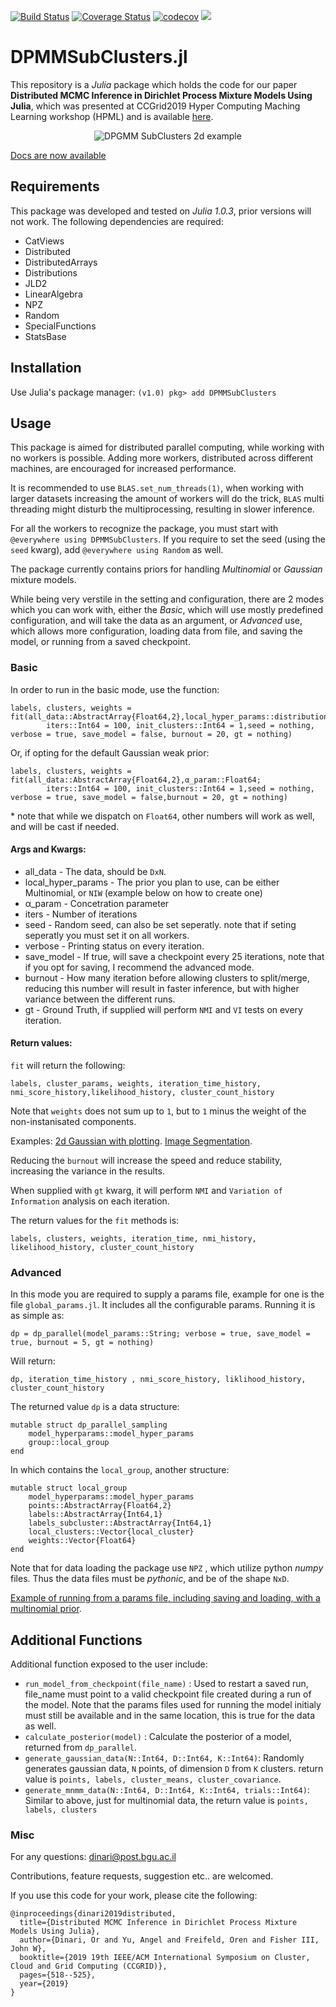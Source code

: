 [![Build Status](https://travis-ci.com/BGU-CS-VIL/DPMMSubClusters.jl.svg?branch=master)](https://travis-ci.com/BGU-CS-VIL/DPMMSubClusters.jl)
[![Coverage Status](https://coveralls.io/repos/github/dinarior/DPMMSubClusters.jl/badge.svg?branch=master)](https://coveralls.io/github/dinarior/DPMMSubClusters.jl?branch=master)
[![codecov](https://codecov.io/gh/dinarior/DPMMSubClusters.jl/branch/master/graph/badge.svg)](https://codecov.io/gh/dinarior/DPMMSubClusters.jl)
[![](https://img.shields.io/badge/docs-stable-blue.svg)](https://bgu-cs-vil.github.io/DPMMSubClusters.jl/stable/)


# DPMMSubClusters.jl
This repository is a *Julia* package which holds the code for our paper **Distributed MCMC Inference in Dirichlet Process Mixture Models Using Julia**, which was presented at CCGrid2019 Hyper Computing Maching Learning workshop (HPML) and is available [here](https://www.cs.bgu.ac.il/~dinari/papers/dpmm_hpml2019.pdf).<br>
<p align="center">
<img src="https://www.cs.bgu.ac.il/~dinari/images/clusters_low_slow.gif" alt="DPGMM SubClusters 2d example">
</p>


[Docs are now available](https://bgu-cs-vil.github.io/DPMMSubClusters.jl/stable/)

## Requirements
This package was developed and tested on *Julia 1.0.3*, prior versions will not work.
The following dependencies are required:
- CatViews
- Distributed
- DistributedArrays
- Distributions
- JLD2
- LinearAlgebra
- NPZ
- Random
- SpecialFunctions
- StatsBase


## Installation

Use Julia's package manager:
`(v1.0) pkg> add DPMMSubClusters`

## Usage

This package is aimed for distributed parallel computing, while working with no workers is possible. Adding more workers, distributed across different machines, are encouraged for increased performance.

It is recommended to use `BLAS.set_num_threads(1)`, when working with larger datasets increasing the amount of workers will do the trick, `BLAS` multi threading might disturb the multiprocessing, resulting in slower inference.

For all the workers to recognize the package, you must start with `@everywhere using DPMMSubClusters`. If you require to set the seed (using the `seed` kwarg), add `@everywhere using Random` as well.

The package currently contains priors for handling *Multinomial* or *Gaussian* mixture models.

While being very verstile in the setting and configuration, there are 2 modes which you can work with, either the *Basic*, which will use mostly predefined configuration, and will take the data as an argument, or *Advanced* use, which allows more configuration, loading data from file, and saving the model, or running from a saved checkpoint.

### Basic
In order to run in the basic mode, use the function:
```
labels, clusters, weights = fit(all_data::AbstractArray{Float64,2},local_hyper_params::distribution_hyper_params,α_param::Float64;
        iters::Int64 = 100, init_clusters::Int64 = 1,seed = nothing, verbose = true, save_model = false, burnout = 20, gt = nothing)
```

Or, if opting for the default Gaussian weak prior:
```
labels, clusters, weights = fit(all_data::AbstractArray{Float64,2},α_param::Float64;
        iters::Int64 = 100, init_clusters::Int64 = 1,seed = nothing, verbose = true, save_model = false,burnout = 20, gt = nothing)
```
\* note that while we dispatch on `Float64`, other numbers will work as well, and will be cast if needed.

#### Args and Kwargs:

* all_data - The data, should be `DxN`.
* local_hyper_params - The prior you plan to use, can be either Multinomial, or `NIW` (example below on how to create one)
* α_param - Concetration parameter
* iters - Number of iterations
* seed - Random seed, can also be set seperatly. note that if seting seperatly you must set it on all workers.
* verbose - Printing status on every iteration.
* save_model - If true, will save a checkpoint every 25 iterations, note that if you opt for saving, I recommend the advanced mode.
* burnout - How many iteration before allowing clusters to split/merge, reducing this number will result in faster inference, but with higher variance between the different runs.
* gt - Ground Truth, if supplied will perform `NMI` and `VI` tests on every iteration.

#### Return values:

`fit` will return the following:
```
labels, cluster_params, weights, iteration_time_history, nmi_score_history,likelihood_history, cluster_count_history
```
Note that `weights` does not sum up to `1`, but to `1` minus the weight of the non-instanisated components.

Examples:
[2d Gaussian with plotting](https://nbviewer.jupyter.org/github/dinarior/DPMMSubClusters.jl/blob/master/examples/2d_gaussian/gaussian_2d.ipynb).
[Image Segmentation](https://nbviewer.jupyter.org/github/dinarior/DPMMSubClusters.jl/blob/master/examples/image_seg/dpgmm-superpixels.ipynb).

Reducing the `burnout` will increase the speed and reduce stability, increasing the variance in the results.

When supplied with `gt` kwarg, it will perform `NMI` and `Variation of Information` analysis on each iteration.

The return values for the `fit` methods is:

`labels, clusters, weights, iteration_time, nmi_history, likelihood_history, cluster_count_history`

### Advanced
In this mode you are required to supply a params file, example for one is the file `global_params.jl`.
It includes all the configurable params. Running it is as simple as:
```
dp = dp_parallel(model_params::String; verbose = true, save_model = true, burnout = 5, gt = nothing)
```
Will return:
```
dp, iteration_time_history , nmi_score_history, liklihood_history, cluster_count_history
```

The returned value `dp` is a data structure:
```
mutable struct dp_parallel_sampling
    model_hyperparams::model_hyper_params
    group::local_group
end
```
In which contains the `local_group`, another structure:
```
mutable struct local_group
    model_hyperparams::model_hyper_params
    points::AbstractArray{Float64,2}
    labels::AbstractArray{Int64,1}
    labels_subcluster::AbstractArray{Int64,1}
    local_clusters::Vector{local_cluster}
    weights::Vector{Float64}
end
```

Note that for data loading the package use `NPZ` , which utilize python *numpy* files. Thus the data files must be *pythonic*, and be of the shape `NxD`.

[Example of running from a params file, including saving and loading, with a multinomial prior](https://nbviewer.jupyter.org/github/dinarior/DPMMSubClusters.jl/blob/master/examples/save_load_model/save_load_example.ipynb).

## Additional Functions
Additional function exposed to the user include:

- `run_model_from_checkpoint(file_name)` : Used to restart a saved run, file_name must point to a valid checkpoint file created during a run of the model.  Note that the params files used for running the model initialy must still be available and in the same location, this is true for the data as well.
- `calculate_posterior(model)` : Calculate the posterior of a model, returned from `dp_parallel`.
- `generate_gaussian_data(N::Int64, D::Int64, K::Int64)`: Randomly generates gaussian data, `N` points, of dimension `D` from `K` clusters. return value is `points, labels, cluster_means, cluster_covariance`.
- `generate_mnmm_data(N::Int64, D::Int64, K::Int64, trials::Int64)`: Similar to above, just for multinomial data, the return value is `points, labels, clusters`

### Misc

For any questions: dinari@post.bgu.ac.il

Contributions, feature requests, suggestion etc.. are welcomed.

If you use this code for your work, please cite the following:

```
@inproceedings{dinari2019distributed,
  title={Distributed MCMC Inference in Dirichlet Process Mixture Models Using Julia},
  author={Dinari, Or and Yu, Angel and Freifeld, Oren and Fisher III, John W},
  booktitle={2019 19th IEEE/ACM International Symposium on Cluster, Cloud and Grid Computing (CCGRID)},
  pages={518--525},
  year={2019}
}
```
